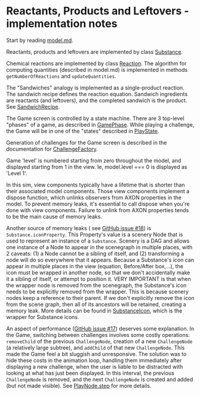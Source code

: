 # Reactants, Products and Leftovers - implementation notes

Start by reading [model.md](https://github.com/phetsims/reactants-products-and-leftovers/blob/main/doc/model.md).

Reactants, products and leftovers are implemented by
class [Substance](https://github.com/phetsims/reactants-products-and-leftovers/blob/main/js/common/model/Substance.ts).

Chemical reactions are implemented by
class [Reaction](https://github.com/phetsims/reactants-products-and-leftovers/blob/main/js/common/model/Reaction.ts).
The algorithm for computing quantities (described in model.md)
is implemented in methods `getNumberOfReactions` and `updateQuantities`.

The "Sandwiches" analogy is implemented as a single-product reaction. The sandwich recipe defines the reaction equation.
Sandwich ingredients are reactants (and leftovers), and the completed sandwich is the product.
See [SandwichRecipe](https://github.com/phetsims/reactants-products-and-leftovers/blob/main/js/sandwiches/model/SandwichRecipe.ts).

The Game screen is controlled by a state machine. There are 3 top-level "phases" of a game, as described in
[GamePhase](https://github.com/phetsims/reactants-products-and-leftovers/blob/main/js/game/model/GamePhase.ts). While
playing a challenge, the Game will be in one of the "states" described
in [PlayState](https://github.com/phetsims/reactants-products-and-leftovers/blob/main/js/game/model/PlayState.ts).

Generation of challenges for the Game screen is described in the documentation
for [ChallengeFactory](https://github.com/phetsims/reactants-products-and-leftovers/blob/main/js/game/model/ChallengeFactory.ts).

Game 'level' is numbered starting from zero throughout the model, and displayed starting from 1 in the view. Ie,
model.level === 0 is displayed as 'Level 1'.

In this sim, view components typically have a lifetime that is shorter than their associated model components. Those
view components implement a dispose function, which unlinks observers from AXON properties in the model. To prevent
memory leaks, it's essential to call dispose when you're done with view components. Failure to unlink from AXON
properties tends to be the main cause of memory leaks.

Another source of memory leaks (
see [GitHub issue #18](https://github.com/phetsims/reactants-products-and-leftovers/issues/18))
is `Substance.iconProperty`. This Property's value is a scenery Node that is used to represent an instance of
a `Substance`. Scenery is a DAG and allows one instance of a Node to appear in the scenegraph in multiple places, with 2
caveats: (1) a Node cannot be a sibling of itself, and
(2) transforming a node will do so everywhere that it appears. Because a Substance's icon can appear in multiple places
in the view (equation, Before/After box,...), the icon must be wrapped in another node, so that we don't accidentally
make it a sibling of itself, or attempt to position it. VERY IMPORTANT is that when the wrapper node is removed from the
scenegraph, the Substance's icon needs to be explicitly removed from the wrapper. This is because scenery nodes keep a
reference to their parent. If we don't explicitly remove the icon from the scene graph, then all of its ancestors will
be retained, creating a memory leak. More details can be found
in [SubstanceIcon](https://github.com/phetsims/reactants-products-and-leftovers/blob/main/js/common/view/SubstanceIcon.ts),
which is the wrapper for Substance icons.

An aspect of performance ([GitHub issue #17](https://github.com/phetsims/reactants-products-and-leftovers/issues/17))
deserves some explanation. In the Game, switching between challenges involves some costly operations: `removeChild` of
the previous `ChallengeNode`, creation of a new `ChallengeNode` (a relatively large subtree), and `addChild` of that
new `ChallengeNode`. This made the Game feel a bit sluggish and unresponsive. The solution was to hide these costs in
the animation loop, handling them immediately after displaying a new challenge, when the user is liable to be distracted
with looking at what has just been displayed. In this interval, the previous
`ChallengeNode` is removed, and the next `ChallengeNode` is created and added (but not made visible).
See [PlayNode.step](https://github.com/phetsims/reactants-products-and-leftovers/blob/main/js/game/view/PlayNode.ts)
for more details.

